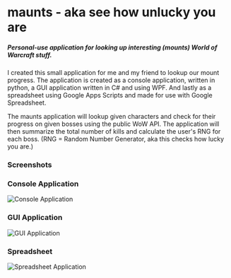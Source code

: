 # maunts - aka see how unlucky you are

##### Personal-use application for looking up interesting (mounts) World of Warcraft stuff.

I created this small application for me and my friend to lookup our mount progress. The application is created as a console application, written in python, a GUI application written in C# and using WPF. And lastly as a spreadsheet using Google Apps Scripts and made for use with Google Spreadsheet.

The maunts application will lookup given characters and check for their progress on given bosses using the public WoW API. The application will then summarize the total number of kills and calculate the user's RNG for each boss. (RNG = Random Number Generator, aka this checks how lucky you are.)

### Screenshots
### Console Application
![Console Application](/../Screenshots/maunts_-_Console_Application.png?raw=true "Console Application")
### GUI Application
![GUI Application](/../Screenshots/maunts_-_GUI.png?raw=true "GUI Application")
### Spreadsheet
![Spreadsheet Application](/../Screenshots/maunts_-_Spreadsheet.png?raw=true "Spreadsheet Application")